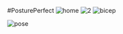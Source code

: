 #PosturePerfect
![home](https://user-images.githubusercontent.com/92940618/224564076-9efc6a68-fd43-4810-a4e7-1495e0800617.jpg)
![2 ](https://user-images.githubusercontent.com/92940618/224564184-23a100d5-2841-4d00-9173-301d9a2b4b67.jpg)
![bicep](https://user-images.githubusercontent.com/92940618/224564177-4f37331b-8d14-4544-9473-1387e8641e00.jpg)

![pose](https://user-images.githubusercontent.com/92940618/224564200-7afd2f62-6e24-48b5-8061-757d6f1e30dc.jpg)
